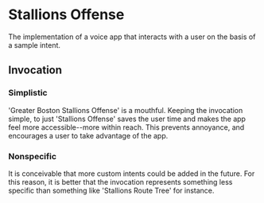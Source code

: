 # Stallions Offense
The implementation of a voice app that interacts with a user on the basis of a sample intent.

## Invocation

### Simplistic
'Greater Boston Stallions Offense' is a mouthful.  Keeping the invocation simple, to just 'Stallions Offense' saves the user time and makes the app feel more accessible--more within reach. This prevents annoyance, and encourages a user to take advantage of the app.    

### Nonspecific
It is conceivable that more custom intents could be added in the future. For this reason, it is better that the invocation represents something less specific than something like 'Stallions Route Tree' for instance.